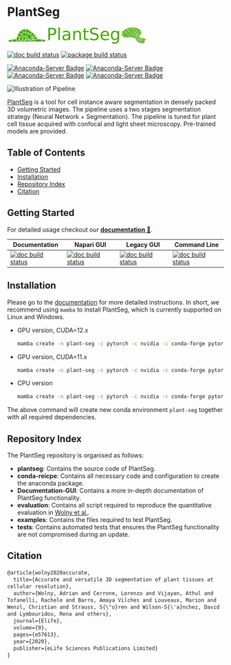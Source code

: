 # PlantSeg  <!-- omit in toc -->

![alt text](docs/logos/logo.png)

[![doc build status](https://github.com/kreshuklab/plant-seg/actions/workflows/build-deploy-book.yml/badge.svg)](https://github.com/kreshuklab/plant-seg/actions/workflows/build-deploy-book.yml)
[![package build status](https://github.com/kreshuklab/plant-seg/actions/workflows/build-deploy-on-conda.yml/badge.svg)](https://github.com/kreshuklab/plant-seg/actions/workflows/build-deploy-on-conda.yml)

[![Anaconda-Server Badge](https://anaconda.org/conda-forge/plant-seg/badges/version.svg)](https://anaconda.org/conda-forge/plant-seg)
[![Anaconda-Server Badge](https://anaconda.org/conda-forge/plant-seg/badges/latest_release_date.svg)](https://anaconda.org/conda-forge/plant-seg)
[![Anaconda-Server Badge](https://anaconda.org/conda-forge/plant-seg/badges/downloads.svg)](https://anaconda.org/conda-forge/plant-seg)
[![Anaconda-Server Badge](https://anaconda.org/conda-forge/plant-seg/badges/license.svg)](https://anaconda.org/conda-forge/plant-seg)

![Illustration of Pipeline](../assets/images/main_figure_nologo.png)

[PlantSeg](plantseg) is a tool for cell instance aware segmentation in densely packed 3D volumetric images.
The pipeline uses a two stages segmentation strategy (Neural Network + Segmentation).
The pipeline is tuned for plant cell tissue acquired with confocal and light sheet microscopy.
Pre-trained models are provided.

## Table of Contents  <!-- omit in toc -->

- [Getting Started](#getting-started)
- [Installation](#installation)
- [Repository Index](#repository-index)
- [Citation](#citation)

## Getting Started

For detailed usage checkout our [**documentation** 📖](https://kreshuklab.github.io/plant-seg/).

| Documentation                                                                                                       | Napari GUI                                                                                                                                              | Legacy GUI                                                                                                                                          | Command Line                                                                                                                                     |
| ------------------------------------------------------------------------------------------------------------------- | ------------------------------------------------------------------------------------------------------------------------------------------------------- | --------------------------------------------------------------------------------------------------------------------------------------------------- | ------------------------------------------------------------------------------------------------------------------------------------------------ |
| [![doc build status](https://img.shields.io/badge/Documentation-Home-blue)](https://kreshuklab.github.io/plant-seg/) | [![doc build status](https://img.shields.io/badge/Documentation-GUI-blue)](https://kreshuklab.github.io/plant-seg/chapters/plantseg_interactive_napari/) | [![doc build status](https://img.shields.io/badge/Documentation-Lecagy-blue)](https://kreshuklab.github.io/plant-seg/chapters/plantseg_classic_gui/) | [![doc build status](https://img.shields.io/badge/Documentation-CLI-blue)](https://kreshuklab.github.io/plant-seg/chapters/plantseg_classic_cli/) |

## Installation

Please go to the [documentation](https://kreshuklab.github.io/plant-seg/chapters/getting_started/installation.html) for more detailed instructions. In short, we recommend using `mamba` to install PlantSeg, which is currently supported on Linux and Windows.

* GPU version, CUDA=12.x

    ```bash
    mamba create -n plant-seg -c pytorch -c nvidia -c conda-forge pytorch pytorch-cuda=12.1 pyqt plant-seg --no-channel-priority
    ```

* GPU version, CUDA=11.x

    ```bash
    mamba create -n plant-seg -c pytorch -c nvidia -c conda-forge pytorch pytorch-cuda=11.8 pyqt plant-seg --no-channel-priority
    ```

* CPU version

    ```bash
    mamba create -n plant-seg -c pytorch -c nvidia -c conda-forge pytorch cpuonly pyqt plant-seg --no-channel-priority
    ```

The above command will create new conda environment `plant-seg` together with all required dependencies.

## Repository Index

The PlantSeg repository is organised as follows:

* **plantseg**: Contains the source code of PlantSeg.
* **conda-reicpe**: Contains all necessary code and configuration to create the anaconda package.
* **Documentation-GUI**: Contains a more in-depth documentation of PlantSeg functionality.
* **evaluation**: Contains all script required to reproduce the quantitative evaluation in
[Wolny et al.](https://doi.org/10.7554/eLife.57613).
* **examples**: Contains the files required to test PlantSeg.
* **tests**: Contains automated tests that ensures the PlantSeg functionality are not compromised during an update.

## Citation

```text
@article{wolny2020accurate,
  title={Accurate and versatile 3D segmentation of plant tissues at cellular resolution},
  author={Wolny, Adrian and Cerrone, Lorenzo and Vijayan, Athul and Tofanelli, Rachele and Barro, Amaya Vilches and Louveaux, Marion and Wenzl, Christian and Strauss, S{\"o}ren and Wilson-S{\'a}nchez, David and Lymbouridou, Rena and others},
  journal={Elife},
  volume={9},
  pages={e57613},
  year={2020},
  publisher={eLife Sciences Publications Limited}
}
```


